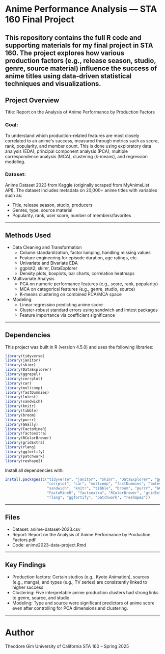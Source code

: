 # Anime Performance Analysis — STA 160 Final Project
This repository contains the full R code and supporting materials for my final project in STA 160. The project explores how various production factors (e.g., release season, studio, genre, source material) influence the success of anime titles using data-driven statistical techniques and visualizations.
---
## Project Overview
Title: Report on the Analysis of Anime Performance by Production Factors

### Goal:
To understand which production-related features are most closely correlated to an anime's success, measured through metrics such as score, rank, popularity, and member count. This is done using exploratory data analysis (EDA), principal component analysis (PCA), multiple correspondence analysis (MCA), clustering (k-means), and regression modeling.

### Dataset:
Anime Dataset 2023 from Kaggle (originally scraped from MyAnimeList API). The dataset includes metadata on 20,000+ anime titles with variables such as:
- Title, release season, studio, producers
- Genres, type, source material
- Popularity, rank, user score, number of members/favorites
---
## Methods Used
- Data Cleaning and Transformation
  - Column standardization, factor lumping, handling missing values
  - Feature engineering for episode duration, age ratings, etc.
  - Univariate and Bivariate EDA
  - ggplot2, skimr, DataExplorer
  - Density plots, boxplots, bar charts, correlation heatmaps
- Multivariate Analysis
  - PCA on numeric performance features (e.g., score, rank, popularity)
  - MCA on categorical features (e.g., genre, studio, source)
  - K-means clustering on combined PCA/MCA space
- Modeling
  - Linear regression predicting anime score
  - Cluster-robust standard errors using sandwich and lmtest packages
  - Feature importance via coefficient significance
---
## Dependencies
This project was built in R (version 4.5.0) and uses the following libraries:
```r
library(tidyverse)
library(janitor)
library(skimr)
library(DataExplorer)
library(ggrepel)
library(corrplot)
library(car)
library(multcomp)
library(fastDummies)
library(lmtest)
library(sandwich)
library(knitr)
library(tibble)
library(broom)
library(purrr)
library(GGally)
library(FactoMineR)
library(factoextra)
library(RColorBrewer)
library(gridExtra)
library(rlang)
library(ggfortify)
library(patchwork)
library(reshape2)
```
Install all dependencies with:
```r
install.packages(c("tidyverse", "janitor", "skimr", "DataExplorer", "ggrepel", 
                   "corrplot", "car", "multcomp", "fastDummies", "lmtest", 
                   "sandwich", "knitr", "tibble", "broom", "purrr", "GGally", 
                   "FactoMineR", "factoextra", "RColorBrewer", "gridExtra", 
                   "rlang", "ggfortify", "patchwork", "reshape2"))
```
---
## Files
- Dataset: anime-dataset-2023.csv
- Report: Report on the Analysis of Anime Performance by Production Factors.pdf
- Code: anime2023-data-project.Rmd
---
## Key Findings
- Production factors: Certain studios (e.g., Kyoto Animation), sources (e.g., manga), and types (e.g., TV series) are consistently linked to higher success.
- Clustering: Five interpretable anime production clusters had strong links to genre, source, and studio.
- Modeling: Type and source were significant predictors of anime score even after controlling for PCA dimensions and clustering.
---
# Author
Theodore Gim
University of California
STA 160 – Spring 2025

